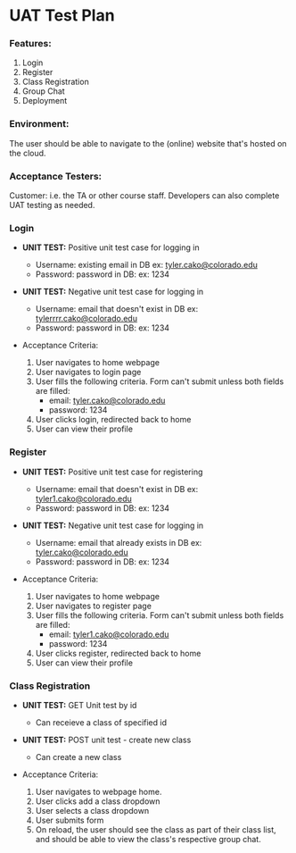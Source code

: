 # UAT Test Plan

### Features:
1. Login
2. Register
3. Class Registration
4. Group Chat
5. Deployment

### Environment:
The user should be able to navigate to the (online) website that's hosted on the cloud.

### Acceptance Testers:
Customer: i.e. the TA or other course staff. Developers can also complete UAT testing as needed.

### Login
- **UNIT TEST:** Positive unit test case for logging in
    - Username: existing email in DB ex: tyler.cako@colorado.edu
    - Password: password in DB: ex: 1234

- **UNIT TEST:** Negative unit test case for logging in
    - Username: email that doesn't exist in DB ex: tylerrrr.cako@colorado.edu
    - Password: password in DB: ex: 1234

- Acceptance Criteria: 
    1. User navigates to home webpage
    2. User navigates to login page
    3. User fills the following criteria. Form can't submit unless both fields are filled:
        - email: tyler.cako@colorado.edu
        - password: 1234
    4. User clicks login, redirected back to home
    5. User can view their profile
    
### Register
- **UNIT TEST:** Positive unit test case for registering
    - Username: email that doesn't exist in DB ex: tyler1.cako@colorado.edu
    - Password: password in DB: ex: 1234

- **UNIT TEST:** Negative unit test case for logging in
    - Username: email that already exists in DB ex: tyler.cako@colorado.edu
    - Password: password in DB: ex: 1234

- Acceptance Criteria: 
    1. User navigates to home webpage
    2. User navigates to register page
    3. User fills the following criteria. Form can't submit unless both fields are filled:
        - email: tyler1.cako@colorado.edu
        - password: 1234
    4. User clicks register, redirected back to home
    5. User can view their profile

### Class Registration
- **UNIT TEST:** GET Unit test by id
    - Can receieve a class of specified id
- **UNIT TEST:** POST unit test - create new class
    - Can create a new class

- Acceptance Criteria:
    1. User navigates to webpage home.
    2. User clicks add a class dropdown
    3. User selects a class dropdown
    4. User submits form
    5. On reload, the user should see the class as part of their class list, and should be able to view the class's respective group chat.
